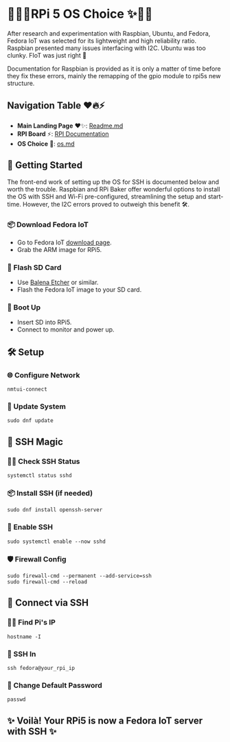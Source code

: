 # 🧙‍♂️✨RPi 5 OS Choice ✨🧙‍♂️

After research and experimentation with Raspbian, Ubuntu, and Fedora, Fedora IoT was selected for its lightweight and high reliability ratio. Raspbian presented many issues interfacing with I2C. Ubuntu was too clunky. FIoT was just right 🌟

Documentation for Raspbian is provided as it is only a matter of time before they fix these errors, mainly the remapping of the gpio module to rpi5s new structure.


## Navigation Table ❤️🔥⚡
- **Main Landing Page** ❤️✨: [Readme.md](https://github.com/LilaShiba/third_wave/blob/main/readme.md)
- **RPI Board** ⚡: [RPI Documentation](https://github.com/LilaShiba/third_wave/blob/main/board_readme.md)
- **OS Choice** 🌟: [os.md](https://github.com/LilaShiba/third_wave/blob/main/os.md)


## 🚀 Getting Started
The front-end work of setting up the OS for SSH is documented below and worth the trouble. Raspbian and RPi Baker offer wonderful options to install the OS with SSH and Wi-Fi pre-configured, streamlining the setup and start-time. However, the I2C errors proved to outweigh this benefit 🛠.

### 📦 Download Fedora IoT
- Go to Fedora IoT [download page](https://getfedora.org/en/iot/download/).
- Grab the ARM image for RPi5.

### 💾 Flash SD Card
- Use [Balena Etcher](https://www.balena.io/etcher/) or similar.
- Flash the Fedora IoT image to your SD card.

### 🥾 Boot Up
- Insert SD into RPi5.
- Connect to monitor and power up.

## 🛠 Setup

### 🌐 Configure Network
<pre><code>nmtui-connect
</code></pre>

### 🔄 Update System
<pre><code>sudo dnf update
</code></pre>

## 🔐 SSH Magic

### 🧙‍♂️ Check SSH Status
<pre><code>systemctl status sshd
</code></pre>

### 📦 Install SSH (if needed)
<pre><code>sudo dnf install openssh-server
</code></pre>

### 🚀 Enable SSH
<pre><code>sudo systemctl enable --now sshd
</code></pre>

### 🛡 Firewall Config
<pre><code>sudo firewall-cmd --permanent --add-service=ssh
sudo firewall-cmd --reload
</code></pre>

## 🌈 Connect via SSH

### 🕵️‍♂️ Find Pi's IP
<pre><code>hostname -I
</code></pre>

### 🚪 SSH In
<pre><code>ssh fedora@your_rpi_ip
</code></pre>

### 🔑 Change Default Password
<pre><code>passwd
</code></pre>

## ✨ Voilà! Your RPi5 is now a Fedora IoT server with SSH ✨
